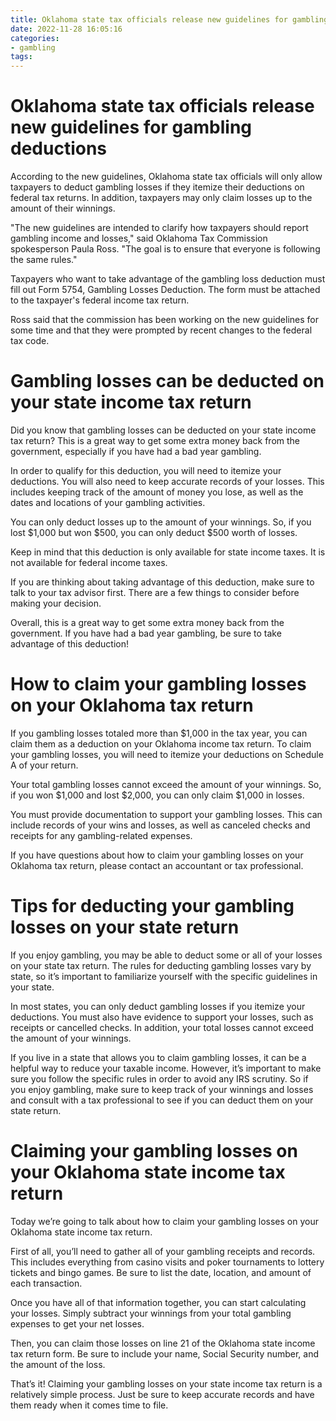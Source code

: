 ```yaml
---
title: Oklahoma state tax officials release new guidelines for gambling deductions
date: 2022-11-28 16:05:16
categories:
- gambling
tags:
---
```



#  Oklahoma state tax officials release new guidelines for gambling deductions

According to the new guidelines, Oklahoma state tax officials will only allow taxpayers to deduct gambling losses if they itemize their deductions on federal tax returns. In addition, taxpayers may only claim losses up to the amount of their winnings.

"The new guidelines are intended to clarify how taxpayers should report gambling income and losses," said Oklahoma Tax Commission spokesperson Paula Ross. "The goal is to ensure that everyone is following the same rules."

Taxpayers who want to take advantage of the gambling loss deduction must fill out Form 5754, Gambling Losses Deduction. The form must be attached to the taxpayer's federal income tax return.

Ross said that the commission has been working on the new guidelines for some time and that they were prompted by recent changes to the federal tax code.

#  Gambling losses can be deducted on your state income tax return

Did you know that gambling losses can be deducted on your state income tax return? This is a great way to get some extra money back from the government, especially if you have had a bad year gambling.

In order to qualify for this deduction, you will need to itemize your deductions. You will also need to keep accurate records of your losses. This includes keeping track of the amount of money you lose, as well as the dates and locations of your gambling activities.

You can only deduct losses up to the amount of your winnings. So, if you lost $1,000 but won $500, you can only deduct $500 worth of losses.

Keep in mind that this deduction is only available for state income taxes. It is not available for federal income taxes.

If you are thinking about taking advantage of this deduction, make sure to talk to your tax advisor first. There are a few things to consider before making your decision.

Overall, this is a great way to get some extra money back from the government. If you have had a bad year gambling, be sure to take advantage of this deduction!

#  How to claim your gambling losses on your Oklahoma tax return

If you gambling losses totaled more than $1,000 in the tax year, you can claim them as a deduction on your Oklahoma income tax return. To claim your gambling losses, you will need to itemize your deductions on Schedule A of your return.

Your total gambling losses cannot exceed the amount of your winnings. So, if you won $1,000 and lost $2,000, you can only claim $1,000 in losses.

You must provide documentation to support your gambling losses. This can include records of your wins and losses, as well as canceled checks and receipts for any gambling-related expenses.

If you have questions about how to claim your gambling losses on your Oklahoma tax return, please contact an accountant or tax professional.

#  Tips for deducting your gambling losses on your state return

If you enjoy gambling, you may be able to deduct some or all of your losses on your state tax return. The rules for deducting gambling losses vary by state, so it’s important to familiarize yourself with the specific guidelines in your state.

In most states, you can only deduct gambling losses if you itemize your deductions. You must also have evidence to support your losses, such as receipts or cancelled checks. In addition, your total losses cannot exceed the amount of your winnings.

If you live in a state that allows you to claim gambling losses, it can be a helpful way to reduce your taxable income. However, it’s important to make sure you follow the specific rules in order to avoid any IRS scrutiny. So if you enjoy gambling, make sure to keep track of your winnings and losses and consult with a tax professional to see if you can deduct them on your state return.

#  Claiming your gambling losses on your Oklahoma state income tax return

Today we’re going to talk about how to claim your gambling losses on your Oklahoma state income tax return.

First of all, you’ll need to gather all of your gambling receipts and records. This includes everything from casino visits and poker tournaments to lottery tickets and bingo games. Be sure to list the date, location, and amount of each transaction.

Once you have all of that information together, you can start calculating your losses. Simply subtract your winnings from your total gambling expenses to get your net losses.

Then, you can claim those losses on line 21 of the Oklahoma state income tax return form. Be sure to include your name, Social Security number, and the amount of the loss.

That’s it! Claiming your gambling losses on your state income tax return is a relatively simple process. Just be sure to keep accurate records and have them ready when it comes time to file.